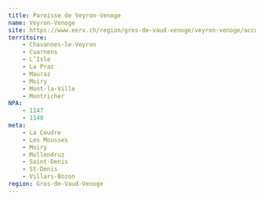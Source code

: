 ```yaml
---
title: Paroisse de Veyron-Venoge
name: Veyron-Venoge
site: https://www.eerv.ch/region/gros-de-vaud-venoge/veyron-venoge/accueil
territoire:
    - Chavannes-le-Veyron
    - Cuarnens
    - L’Isle
    - La Praz
    - Mauraz
    - Moiry
    - Mont-la-Ville
    - Montricher
NPA:
    - 1147
    - 1148
meta:
    - La Coudre
    - Les Mousses
    - Moiry
    - Mollendruz
    - Saint-Denis
    - St-Denis
    - Villars-Bozon
region: Gros-de-Vaud-Venoge
---
```

